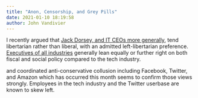 ```yaml
---
title: "Anon, Censorship, and Grey Pills"
date: 2021-01-10 18:19:58
author: John Vandivier
---
```




<!-- wp:paragraph -->
<p>I recently argued that <a href=\"http://afterecon.com/politics-and-government/jack-dorsey-a-plausible-libertarian/\">Jack Dorsey, and IT CEOs more generally</a>, tend libertarian rather than liberal, with an admitted left-libertarian preference. <a href=\"https://academic.oup.com/jla/article/doi/10.1093/jla/laz002/5552028\">Executives of all industries</a> generally lean equally or further right on both fiscal and social policy compared to the tech industry.</p>
<!-- /wp:paragraph -->

<!-- wp:paragraph -->
<p>and coordinated anti-conservative collusion including Facebook, Twitter, and Amazon which has occurred this month seems to confirm those views strongly. Employees in the tech industry and the Twitter userbase are known to skew left.</p>
<!-- /wp:paragraph -->